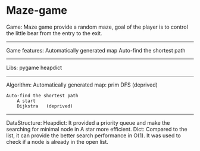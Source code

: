 # Maze-game
Game:
Maze game provide a random maze, goal of the  player is to control the little bear from the entry to the exit.

-------------------------------------------------------------------------------

Game features:
	Automatically generated map
	Auto-find the shortest path


-------------------------------------------------------------------------------

Libs:
    pygame
    heapdict

-------------------------------------------------------------------------------

Algorithm:
    Automatically generated map:
        prim
        DFS  (deprived)

    Auto-find the shortest path
        A start
        Dijkstra   (deprived)

-------------------------------------------------------------------------------
DataStructure:
    Heapdict:
        It provided a priority queue and make the searching for minimal node in A star  more efficient.
    Dict:
        Compared to the list, it can provide the better search performance in O(1). It was used to check if a node is already in the open list.
        
